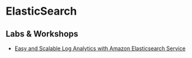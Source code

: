 # ElasticSearch

## Labs & Workshops

* [Easy and Scalable Log Analytics with Amazon Elasticsearch Service](https://search-sa-log-solutions.s3-us-east-2.amazonaws.com/logstash/html/Lab_Guide_ABD326.html)